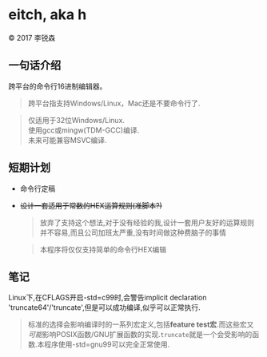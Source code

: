 # eitch, aka **h**
&copy; 2017 李锐森

## 一句话介绍

跨平台的命令行16进制编辑器。
> 跨平台指支持Windows/Linux，Mac还是不要命令行了.

> 仅适用于32位Windows/Linux.  
> 使用gcc或mingw(TDM-GCC)编译.  
> 未来可能兼容MSVC编译.  

## 短期计划

* 命令行定稿
* ~~设计一套适用于常数的HEX运算规则(准脚本?)~~
  > 放弃了支持这个想法,对于没有经验的我,设计一套用户友好的运算规则并不容易,而且公司加班太严重,没有时间做这种费脑子的事情

  > 本程序将仅仅支持简单的命令行HEX编辑

## 笔记
Linux下,在CFLAGS开启-std=c99时,会警告implicit declaration 'truncate64'/'truncate',但是可以成功编译,似乎可以正常执行.  
> 标准的选择会影响编译时的一系列宏定义,包括**feature test宏**.而这些宏又*可能*影响POSIX函数/GNU扩展函数的实现.`truncate`就是一个会受影响的函数.本程序使用-std=gnu99可以完全正常使用.
